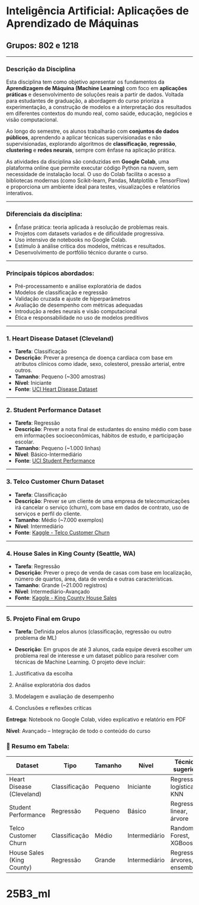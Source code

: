 #  Inteligência Artificial: Aplicações de Aprendizado de Máquinas

## Grupos: 802 e 1218

---


### **Descrição da Disciplina**

Esta disciplina tem como objetivo apresentar os fundamentos da **Aprendizagem de Máquina (Machine Learning)** com foco em **aplicações práticas** e desenvolvimento de soluções reais a partir de dados. Voltada para estudantes de graduação, a abordagem do curso prioriza a experimentação, a construção de modelos e a interpretação dos resultados em diferentes contextos do mundo real, como saúde, educação, negócios e visão computacional.

Ao longo do semestre, os alunos trabalharão com **conjuntos de dados públicos**, aprendendo a aplicar técnicas supervisionadas e não supervisionadas, explorando algoritmos de **classificação**, **regressão**, **clustering** e **redes neurais**, sempre com ênfase na aplicação prática.

As atividades da disciplina são conduzidas em **Google Colab**, uma plataforma online que permite executar código Python na nuvem, sem necessidade de instalação local. O uso do Colab facilita o acesso a bibliotecas modernas (como Scikit-learn, Pandas, Matplotlib e TensorFlow) e proporciona um ambiente ideal para testes, visualizações e relatórios interativos.

---

### **Diferenciais da disciplina**:

* Ênfase prática: teoria aplicada à resolução de problemas reais.
* Projetos com datasets variados e de dificuldade progressiva.
* Uso intensivo de notebooks no Google Colab.
* Estímulo à análise crítica dos modelos, métricas e resultados.
* Desenvolvimento de portfólio técnico durante o curso.

---

### **Principais tópicos abordados**:

* Pré-processamento e análise exploratória de dados
* Modelos de classificação e regressão
* Validação cruzada e ajuste de hiperparâmetros
* Avaliação de desempenho com métricas adequadas
* Introdução a redes neurais e visão computacional
* Ética e responsabilidade no uso de modelos preditivos

---



### 1. **Heart Disease Dataset (Cleveland)**

* **Tarefa**: Classificação
* **Descrição**: Prever a presença de doença cardíaca com base em atributos clínicos como idade, sexo, colesterol, pressão arterial, entre outros.
* **Tamanho**: Pequeno (\~300 amostras)
* **Nível**: Iniciante
* **Fonte**: [UCI Heart Disease Dataset](https://archive.ics.uci.edu/ml/datasets/heart+Disease)

---

### 2. **Student Performance Dataset**

* **Tarefa**: Regressão
* **Descrição**: Prever a nota final de estudantes do ensino médio com base em informações socioeconômicas, hábitos de estudo, e participação escolar.
* **Tamanho**: Pequeno (\~1.000 linhas)
* **Nível**: Básico-Intermediário
* **Fonte**: [UCI Student Performance](https://archive.ics.uci.edu/ml/datasets/student+performance)

---

### 3. **Telco Customer Churn Dataset**

* **Tarefa**: Classificação
* **Descrição**: Prever se um cliente de uma empresa de telecomunicações irá cancelar o serviço (churn), com base em dados de contrato, uso de serviços e perfil do cliente.
* **Tamanho**: Médio (\~7.000 exemplos)
* **Nível**: Intermediário
* **Fonte**: [Kaggle - Telco Customer Churn](https://www.kaggle.com/datasets/blastchar/telco-customer-churn)

---

### 4. **House Sales in King County (Seattle, WA)**

* **Tarefa**: Regressão
* **Descrição**: Prever o preço de venda de casas com base em localização, número de quartos, área, data de venda e outras características.
* **Tamanho**: Grande (\~21.000 registros)
* **Nível**: Intermediário-Avançado
* **Fonte**: [Kaggle - King County House Sales](https://www.kaggle.com/harlfoxem/housesalesprediction)

---

### 5. **Projeto Final em Grupo**

* **Tarefa**: Definida pelos alunos (classificação, regressão ou outro problema de ML)

* **Descrição**: Em grupos de até 3 alunos, cada equipe deverá escolher um problema real de interesse e um dataset público para resolver com técnicas de Machine Learning. O projeto deve incluir:

1. Justificativa da escolha

2. Análise exploratória dos dados

3. Modelagem e avaliação de desempenho

4. Conclusões e reflexões críticas

**Entrega**: Notebook no Google Colab, vídeo explicativo e relatório em PDF

**Nível**: Avançado – Integração de todo o conteúdo do curso

### 📘 Resumo em Tabela:

| Dataset                   | Tipo                   | Tamanho | Nível         | Técnica sugerida              |
| ------------------------- | ---------------------- | ------- | ------------- | ----------------------------- |
| Heart Disease (Cleveland) | Classificação          | Pequeno | Iniciante     | Regressão logística, KNN      |
| Student Performance       | Regressão              | Pequeno | Básico        | Regressão linear, árvore      |
| Telco Customer Churn      | Classificação          | Médio   | Intermediário | Random Forest, XGBoost        |
| House Sales (King County) | Regressão              | Grande  | Intermediário | Regressão, árvores, ensembles |


# 25B3_ml
